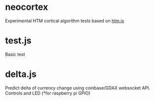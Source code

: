 
# neocortex

Experimental HTM cortical algorithm tests based on [htm.js](https://github.com/htm-community/htm.js)

# test.js
Basic test

# delta.js
Predict delta of currency change using coinbase/GDAX websocket API. Controls and LED (*for raspberry pi GPIO)
